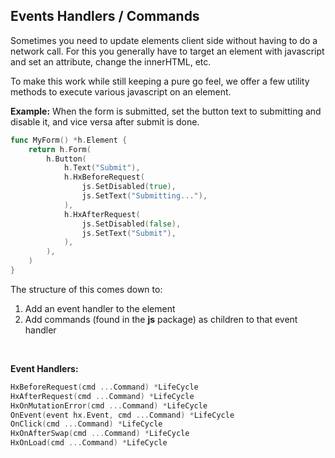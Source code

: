 ## Events Handlers / Commands

Sometimes you need to update elements client side without having to do a network call. For this you generally have to target an element with javascript and set an attribute, change the innerHTML, etc.

To make this work while still keeping a pure go feel, we offer a few utility methods to execute various javascript on an element.

**Example:** When the form is submitted, set the button text to submitting and disable it, and vice versa after submit is done.

```go
func MyForm() *h.Element {
	return h.Form(
		h.Button(
			h.Text("Submit"),
			h.HxBeforeRequest(
				js.SetDisabled(true),
				js.SetText("Submitting..."),
			),
			h.HxAfterRequest(
				js.SetDisabled(false),
				js.SetText("Submit"),
			),
		),
	)
}
```

The structure of this comes down to:

1. Add an event handler to the element
2. Add commands (found in the **js** package) as children to that event handler

<br>

**Event Handlers:**

```go
HxBeforeRequest(cmd ...Command) *LifeCycle
HxAfterRequest(cmd ...Command) *LifeCycle
HxOnMutationError(cmd ...Command) *LifeCycle
OnEvent(event hx.Event, cmd ...Command) *LifeCycle
OnClick(cmd ...Command) *LifeCycle
HxOnAfterSwap(cmd ...Command) *LifeCycle
HxOnLoad(cmd ...Command) *LifeCycle
```

